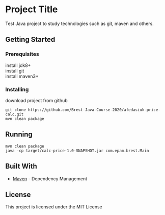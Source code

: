 
# Project Title

Test Java project to study technologies such as git, maven and others.

## Getting Started

### Prerequisites

install jdk8+  
install git  
install maven3+

### Installing

download project from github  

```
git clone https://github.com/Brest-Java-Course-2020/afedasiuk-price-calc.git  
mvn clean package
```

## Running 

```
mvn clean package
java -cp target/calc-price-1.0-SNAPSHOT.jar com.epam.brest.Main
```

## Built With

* [Maven](https://maven.apache.org/) - Dependency Management

## License

This project is licensed under the MIT License  
